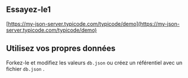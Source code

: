 ## Essayez-le1

[https://my-json-server.typicode.com/typicode/demo](https://my-json-server.typicode.com/typicode/demo)

## Utilisez vos propres données

Forkez-le et modifiez les valeurs `db.json` ou créez un référentiel avec un fichier `db.json` .
